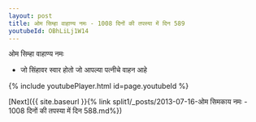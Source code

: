 ```yaml
---
layout: post
title: ओम सिम्हा वाहाण्य नमः - 1008 दिनों की तपस्या में दिन 589
youtubeId: OBhLiLj1W14
---
```

 
 
 ओम सिम्हा वाहाण्य नमः  
 
 -  जो सिंहावर स्वार होतो जो आपल्या पत्नीचे वाहन आहे 
 
  
 
  
 
 
 
 
 
 


{% include youtubePlayer.html id=page.youtubeId %}
 
[Next]({{ site.baseurl }}{% link  split1/_posts/2013-07-16-ओम सिमकाय नमः - 1008 दिनों की तपस्या में दिन 588.md%})
 
